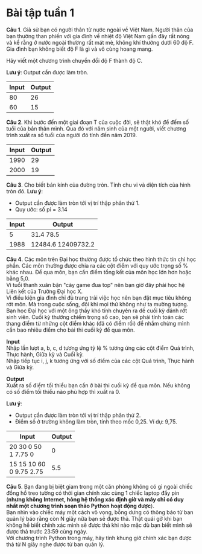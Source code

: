 # Bài tập tuần 1

**Câu 1**. Giả sử bạn có người thân từ nước ngoài về Việt Nam. Người thân của bạn thường than phiền với gia đình về nhiệt độ Việt Nam gần đây rất nóng và kể rằng ở nước ngoài thường rất mát mẻ, không khí thường dưới 60 độ F. Gia đình bạn không biết độ F là gì và vô cùng hoang mang. 

Hãy viết một chương trình chuyển đổi độ F thành độ C. 

**Lưu ý**: Output cần được làm tròn.

| Input | Output |
|-------|--------|
| 80    | 26     |
| 60    | 15     |

**Câu 2**. Khi bước đến một giai đoạn T của cuộc đời, sẽ thật khó để đếm số tuổi của bản thân mình. Qua đó với năm sinh của một người, viết chương trình xuất ra số tuổi của người đó tính đến năm 2019.

| Input | Output |
|-------|--------|
| 1990  | 29     |
| 2000  | 19     |

**Câu 3**. Cho biết bán kính của đường tròn. Tính chu vi và diện tích của hình tròn đó. 
**Lưu ý**: 
  - Output cần được làm tròn tới vị trí thập phân thứ 1.
  - Quy ước: số pi = 3.14

| Input | Output             |
|-------|--------------------|
| 5     | 31.4 78.5          |
| 1988  | 12484.6 12409732.2 |

**Câu 4**. Các môn trên Đại học thường được tổ chức theo hình thức tín chỉ học phần. Các môn thường được chia ra các cột điểm với quy ước trọng số % khác nhau. Để qua môn, bạn cần điểm tổng kết của môn học lớn hơn hoặc bằng 5,0.<br>
Vì tuổi thanh xuân bận "cày game đua top" nên bạn giờ đây phải học hệ Liên kết của Trường Đại học X.<br> 
Vì điều kiện gia đình chỉ đủ trang trải việc học nên bạn đặt mục tiêu không rớt môn. Mà trong cuộc sống, đôi khi mọi thứ không như ta mường tượng. <br>
Bạn học Đại học với một ông thầy khó tính chuyên ra đề cuối kỳ đánh rớt sinh viên. Cuối kỳ thường chiếm trọng số cao, bạn sẽ phải tính toán các thang điểm từ những cột điểm khác (đã có điểm rồi) để nhắm chừng mình cần bao nhiêu điểm cho bài thi cuối kỳ để qua môn.

**Input**
<br>Nhập lần lượt a, b, c, d tương ứng tỷ lệ % tương ứng các cột điểm Quá trình, Thực hành, Giữa kỳ và Cuối kỳ.
<br>Nhập tiếp tục i, j, k tương ứng với số điểm của các cột Quá trình, Thực hành và Giữa kỳ.

**Output**
<br>Xuất ra số điểm tối thiểu bạn cần ở bài thi cuối kỳ để qua môn. Nếu không có số điểm tối thiểu nào phù hợp thì xuất ra 0. 

**Lưu ý**: 
  - Output cần được làm tròn tới vị trí thập phân thứ 2.
  - Điểm số ở trường không làm tròn, tính theo mốc 0,25. Ví dụ: 9,75.
  
| Input                       | Output |
|-----------------------------|--------|
| 20 30 0 50<br>1 7.75 0      | 0      |
| 15 15 10 60 <br>0 9.75 2.75 | 5.5    |

**Câu 5**. Bạn đang bị biệt giam trong một căn phòng không có gì ngoài chiếc đồng hồ treo tường có thời gian chính xác cùng 1 chiếc laptop đầy pin (**nhưng không Internet, hỏng hệ thống xác định giờ và máy chỉ có duy nhất một chương trình soạn thảo Python hoạt động được**).
<br>
Bạn nhìn vào chiếc máy một cách vô vọng, bỗng dưng có thông báo từ ban quản lý báo rằng còn N giây nữa bạn sẽ được thả. Thật quái gở khi bạn không hề biết chính xác mình sẽ được thả khi nào mặc dù bạn biết mình sẽ được thả trước 23:59 cùng ngày.
<br>
Với chương trình Python trong máy, hãy tính khung giờ chính xác bạn được thả từ N giây nghe được từ ban quản lý.


